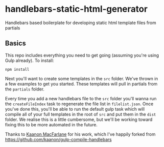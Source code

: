 # handlebars-static-html-generator
Handlebars based boilerplate for developing static html template files from partials

## Basics
This repo includes everything you need to get going (assuming you're using Gulp already). To install:

```npm install```

Next you'll want to create some templates in the `src` folder. We've thrown in a few examples to get you started. These templates will pull in partials from the `partials` folder.

Every time you add a new handlebars file to the `src` folder you'll wanna run the `createFileIndex` task to regenerate the file list in `filelist.json`.  Once you've done this, you'll be able to run the default gulp task which will compile all of your full templates in the root of `src` and put them in the `dist` folder.  We realise this is a little cumbersome, but we'll be working toward fixing this to be more automated in the future.

Thanks to [Kaanon MacFarlane](http://github.com/kaanon) for his work, which I've happily forked from https://github.com/kaanon/gulp-compile-handlebars
